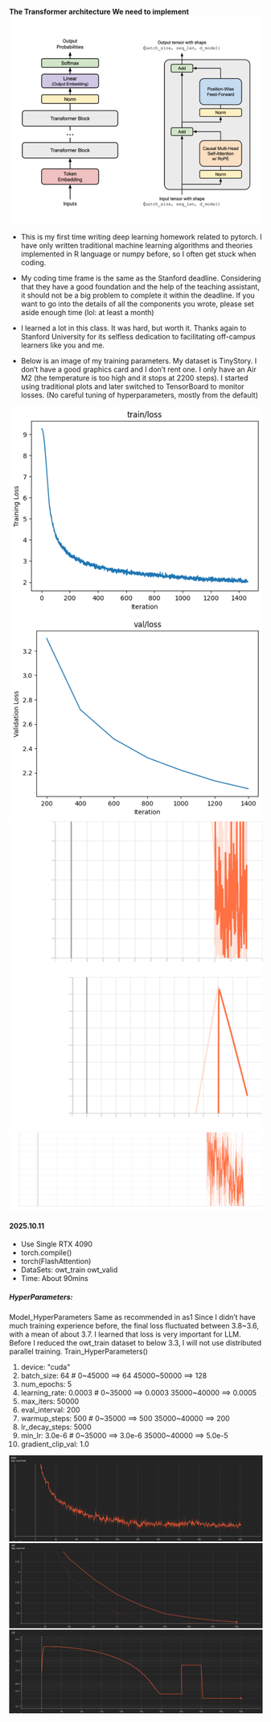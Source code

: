 **The Transformer architecture We need to implement**
![Decoder](photos/Transformer.png)

- This is my first time writing deep learning homework related to pytorch. 
I have only written traditional machine learning algorithms and theories
implemented in R language or numpy before, so I often get stuck when coding.

- My coding time frame is the same as the Stanford deadline.
Considering that they have a good foundation and the help of the
teaching assistant, it should not be a big problem to complete it
within the deadline. If you want to go into the details of all the
components you wrote, please set aside enough time (lol: at least a month)

- I learned a lot in this class. It was hard, but worth it.
Thanks again to Stanford University for its selfless dedication
to facilitating off-campus learners like you and me.

- Below is an image of my training parameters. My dataset is TinyStory.
I don’t have a good graphics card and I don’t rent one. I only have an Air M2 
(the temperature is too high and it stops at 2200 steps).
I started using traditional plots and later switched to TensorBoard to monitor losses.
(No careful tuning of hyperparameters, mostly from the default)


![train](photos/train.png) ![valid](photos/valid.png)
![GradNorm_total](photos/GradNorm_total.svg) ![LR](photos/LR.svg) ![Loss_train](photos/Loss_train.svg)


#### 2025.10.11
- Use Single RTX 4090
- torch.compile()
- torch(FlashAttention)
- DataSets: owt_train owt_valid
- Time: About 90mins
##### HyperParameters:
Model_HyperParameters Same as recommended in as1
Since I didn’t have much training experience before, the final loss fluctuated between 3.8~3.6, with a mean of about 3.7. I learned that loss is very important for LLM. Before I reduced the owt_train dataset to below 3.3, I will not use distributed parallel training.
Train_HyperParameters()
1. device: "cuda"
2. batch_size: 64 # 0~45000 ==> 64 45000~50000 ==> 128
3. num_epochs: 5
4. learning_rate: 0.0003 # 0~35000 ==> 0.0003 35000~40000 ==> 0.0005
5. max_iters: 50000
6. eval_interval: 200
7. warmup_steps: 500 # 0~35000 ==> 500 35000~40000 ==> 200
8. lr_decay_steps: 5000
9. min_lr: 3.0e-6 # 0~35000 ==> 3.0e-6 35000~40000 ==> 5.0e-5
10. gradient_clip_val: 1.0

![train1](photos/train1.png)
![valid1](photos/valid1.png)
![LR1](photos/lr1.png)

